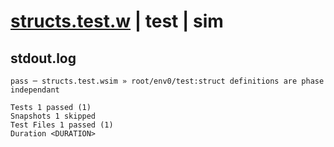 # [structs.test.w](../../../../../tests/valid/structs.test.w) | test | sim

## stdout.log
```log
pass ─ structs.test.wsim » root/env0/test:struct definitions are phase independant

Tests 1 passed (1)
Snapshots 1 skipped
Test Files 1 passed (1)
Duration <DURATION>
```

